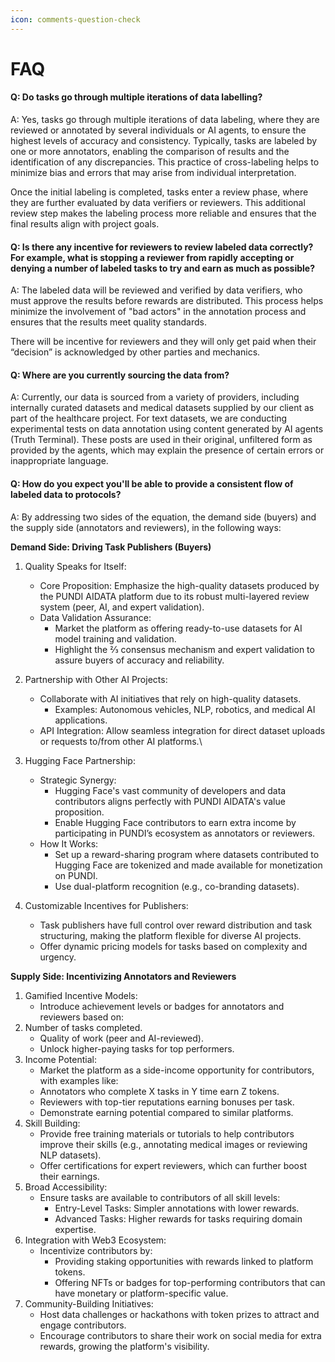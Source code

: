 ```yaml
---
icon: comments-question-check
---
```


# FAQ

#### Q: Do tasks go through multiple iterations of data labelling?

A: Yes, tasks go through multiple iterations of data labeling, where they are reviewed or annotated by several individuals or AI agents, to ensure the highest levels of accuracy and consistency. Typically, tasks are labeled by one or more annotators, enabling the comparison of results and the identification of any discrepancies. This practice of cross-labeling helps to minimize bias and errors that may arise from individual interpretation.

Once the initial labeling is completed, tasks enter a review phase, where they are further evaluated by data verifiers or reviewers. This additional review step makes the labeling process more reliable and ensures that the final results align with project goals.

#### Q:  Is there any incentive for reviewers to review labeled data correctly? For example, what is stopping a reviewer from rapidly accepting or denying a number of labeled tasks to try and earn as much as possible?

A: The labeled data will be reviewed and verified by data verifiers, who must approve the results before rewards are distributed. This process helps minimize the involvement of "bad actors" in the annotation process and ensures that the results meet quality standards.

There will be incentive for reviewers and they will only get paid when their “decision” is acknowledged by other parties and mechanics.&#x20;

#### Q: Where are you currently sourcing the data from?

A: Currently, our data is sourced from a variety of providers, including internally curated datasets and medical datasets supplied by our client as part of the healthcare project. For text datasets, we are conducting experimental tests on data annotation using content generated by AI agents (Truth Terminal). These posts are used in their original, unfiltered form as provided by the agents, which may explain the presence of certain errors or inappropriate language.

#### Q: How do you expect you'll be able to provide a consistent flow of labeled data to protocols?

A: By addressing two sides of the equation, the demand side (buyers) and the supply side (annotators and reviewers), in the following ways:&#x20;

**Demand Side: Driving Task Publishers (Buyers)**

1. Quality Speaks for Itself:
   * Core Proposition: Emphasize the high-quality datasets produced by the PUNDI AIDATA platform due to its robust multi-layered review system (peer, AI, and expert validation).
   * Data Validation Assurance:
     * Market the platform as offering ready-to-use datasets for AI model training and validation.
     * Highlight the ⅔ consensus mechanism and expert validation to assure buyers of accuracy and reliability.
2. Partnership with Other AI Projects:
   * Collaborate with AI initiatives that rely on high-quality datasets.
     * Examples: Autonomous vehicles, NLP, robotics, and medical AI applications.
   * API Integration: Allow seamless integration for direct dataset uploads or requests to/from other AI platforms.\

3. Hugging Face Partnership:
   * Strategic Synergy:
     * Hugging Face's vast community of developers and data contributors aligns perfectly with PUNDI AIDATA's value proposition.
     * Enable Hugging Face contributors to earn extra income by participating in PUNDI’s ecosystem as annotators or reviewers.
   * How It Works:
     * Set up a reward-sharing program where datasets contributed to Hugging Face are tokenized and made available for monetization on PUNDI.
     * Use dual-platform recognition (e.g., co-branding datasets).
4. Customizable Incentives for Publishers:
   * Task publishers have full control over reward distribution and task structuring, making the platform flexible for diverse AI projects.
   * Offer dynamic pricing models for tasks based on complexity and urgency.

**Supply Side: Incentivizing Annotators and Reviewers**

1. Gamified Incentive Models:
   * Introduce achievement levels or badges for annotators and reviewers based on:
2. Number of tasks completed.
   * Quality of work (peer and AI-reviewed).
   * Unlock higher-paying tasks for top performers.
3. Income Potential:
   * Market the platform as a side-income opportunity for contributors, with examples like:
   * Annotators who complete X tasks in Y time earn Z tokens.
   * Reviewers with top-tier reputations earning bonuses per task.
   * Demonstrate earning potential compared to similar platforms.
4. Skill Building:
   * Provide free training materials or tutorials to help contributors improve their skills (e.g., annotating medical images or reviewing NLP datasets).
   * Offer certifications for expert reviewers, which can further boost their earnings.
5. Broad Accessibility:
   * Ensure tasks are available to contributors of all skill levels:
     * Entry-Level Tasks: Simpler annotations with lower rewards.
     * Advanced Tasks: Higher rewards for tasks requiring domain expertise.
6. Integration with Web3 Ecosystem:
   * Incentivize contributors by:
     * Providing staking opportunities with rewards linked to platform tokens.
     * Offering NFTs or badges for top-performing contributors that can have monetary or platform-specific value.
7. Community-Building Initiatives:
   * Host data challenges or hackathons with token prizes to attract and engage contributors.
   * Encourage contributors to share their work on social media for extra rewards, growing the platform's visibility.
